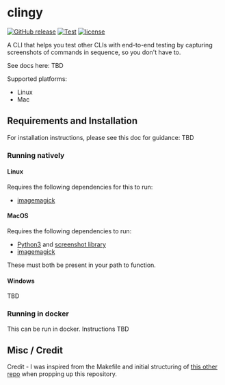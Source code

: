 # clingy

[![GitHub release](https://img.shields.io/github/release/madhuravius/clingy)](https://github.com/madhuravius/clingy/)
[![Test](https://github.com/madhuravius/clingy/actions/workflows/test.yaml/badge.svg)](https://github.com/madhuravius/clingy/actions/workflows/test.yaml)
[![license](https://img.shields.io/github/license/madhuravius/clingy.svg)](https://github.com/madhuravius/clingy/blob/main/LICENSE)

A CLI that helps you test other CLIs with end-to-end testing by capturing screenshots of commands in sequence,
so you don't have to.

See docs here: TBD

Supported platforms:

* Linux
* Mac

## Requirements and Installation

For installation instructions, please see this doc for guidance: TBD

### Running natively

#### Linux

Requires the following dependencies for this to run:

* [imagemagick](https://imagemagick.org/script/download.php)

#### MacOS

Requires the following dependencies to run:

* [Python3](https://www.python.org/downloads/macos/) and [screenshot library](https://pypi.org/project/screenshot/)
* [imagemagick](https://imagemagick.org/script/download.php)

These must both be present in your path to function.

#### Windows

TBD

### Running in docker

This can be run in docker. Instructions TBD

## Misc / Credit

Credit - I was inspired from the Makefile and initial structuring of
[this other repo](https://github.com/aptible/cloud-cli/) when propping up this repository.
